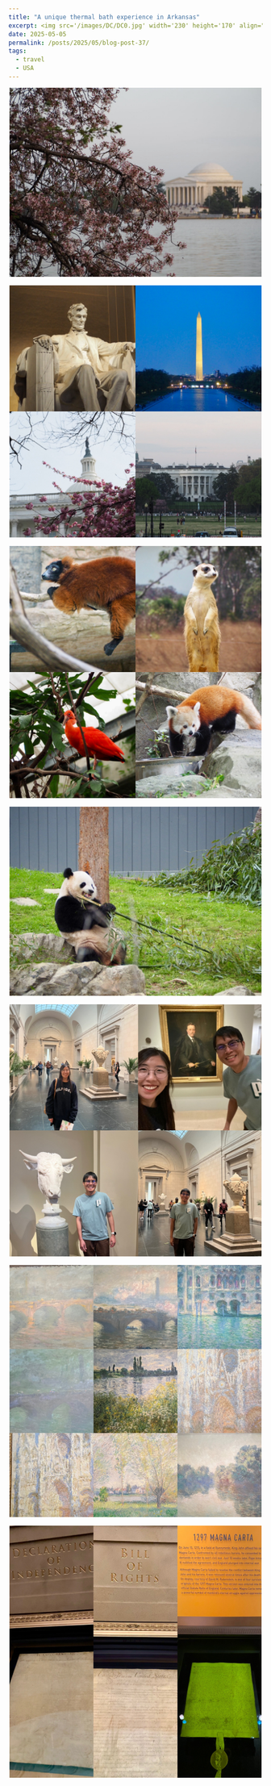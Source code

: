 ```yaml
---
title: "A unique thermal bath experience in Arkansas"
excerpt: <img src='/images/DC/DC0.jpg' width='230' height='170' align="right" hspace="20" loading="lazy"> 
date: 2025-05-05
permalink: /posts/2025/05/blog-post-37/
tags:
  - travel
  - USA
---
```



<p align="center">
  <img src="/images/DC/DC0.jpg" width= '500' loading="lazy">
</p>
<p align="center">
  <img src="/images/DC/DC1.JPG" width= '500' loading="lazy">
</p>
<p align="center">
  <img src="/images/DC/DC3.JPG"  width= '500' loading="lazy">
</p>
<p align="center">
  <img src="/images/DC/DC4.jpg" width= '500' loading="lazy">
</p>
<p align="center">
  <img src="/images/DC/DC6.JPG" width= '500' loading="lazy">
</p>
<p align="center">
  <img src="/images/DC/DC5.JPG" width= '500' loading="lazy">
</p>
<p align="center">
  <img src="/images/DC/DC7.JPG" width= '500' loading="lazy">
</p>
